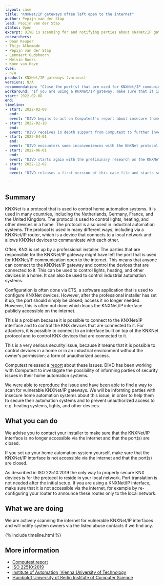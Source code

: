 ```yaml
---
layout: case
title: "KNXNet/IP gateways often left open to the internet"
author: Pepijn van der Stap
lead: Pepijn van der Stap
status: Open
excerpt: DIVD is scanning for and notifying parties about KNXNet/IP gateways that are accessible from the internet.
researchers:
- Daan Keuper
- Thijs Alkemade
- Pepijn van der Stap
- Lennaert Oudshoorn
- Melvin Boers
- Koen van Hove
cves:
- n/a 
product: KNXNet/IP gateways (various)
versions: N/A 
recommendation: "Close the port(s) that are used for KNXNet/IP communication, often port 3671. If you are using a KNXNet/IP gateway, ensure that it is not accessible from the internet."
workaround: "If you are using a KNXNet/IP gateway, make sure that it is not accessible via the internet, for example by re-configuring the router to announce these routes only to the local network."
start: 2022-02-08
end:
timeline:
- start: 2022-02-08
  end:
  event: "DIVD begins to act on Computest's report about insecure (home) automation systems (KNXNet standard)"
- start: 2022-02-10
  end:
  event: "DIVD receives in depth support from Computest to further investigate the protocol and its vulnerabilities"
- start: 2022-04-01
  end:
  event: "DIVD encounters some inconveniences with the KNXNet protocol and its scanning infrastructure"
- start: 2022-06-01
  end:
  event: "DIVD starts again with the preliminary research on the KNXNet protocol"
- start: 2022-12-02
  end:
  event: "DIVD releases a first version of this case file and starts scanning for vulnerable parties"

---
```


## Summary

KNXNet is a protocol that is used to control home automation systems. It is used in many countries, including the Netherlands, Germany, France, and the United Kingdom. The protocol is used to control lights, heating, and other devices in a home. The protocol is also used in industrial automation systems. The protocol is used in many different ways, including via a KNXNet/IP router, which is a device that connects to a local network and allows KNXNet devices to communicate with each other.

Often, KNX is set up by a professional installer. The parties that are responsible for the KNXNet/IP gateway might have left the port that is used for KNXNet/IP communication open to the internet. This means that anyone can connect to the KNXNet/IP gateway and control the devices that are connected to it. This can be used to control lights, heating, and other devices in a home. It can also be used to control industrial automation systems. 

Configuration is often done via ETS, a software application that is used to configure KNXNet devices.  However, after the professional installer has set it up, the port should simply be closed; access it no longer needed. However, this is often not done which leads the KNXNet/IP interface publicly accessible on the internet. 

This is a problem because it is possible to connect to the KNXNet/IP interface and to control the KNX devices that are connected to it.  For attackers, it is possible to connect to an interface built on top of the KNXNet protocol and to control KNX devices that are connected to it. 

This is a very serious security issue, because it means that it is possible to control devices in a home or in an industrial environment without the owner's permission; a form of unauthorized access. 

Computest released a [report](https://www.computest.nl/en/news/news-and-press-releases/homes-offices-vulnerable-unsecure-domotica/) about these issues. DIVD has been working with Computest to investigate the possibility of informing parties of security issues in their home automation systems.

We were able to reproduce the issue and have been able to find a way to scan for vulnerable KNXNet/IP gateways. We will be informing parties with insecure home automation systems about this issue, in order to help them to secure their automation systems and to prevent unauthorized access to e.g. heating systems, lights, and other devices.

## What you can do

We advise you to contact your installer to make sure that the KNXNet/IP interface is no longer accessible via the internet and that the port(s) are closed.

If you set up your home automation system yourself, make sure that the KNXNet/IP interface is not accessible via the internet and that the port(s) are closed.

As described in ISO 22510:2019 the only way to properly secure KNX devices is for the protocol to reside in your local network. Port translation is not needed after the initial setup.
If you are using a KNXNet/IP interface, make sure that it is not accessible via the internet, for example by re-configuring your router to announce these routes only to the local network.

## What we are doing

We are actively scanning the internet for vulnerable KNXNet/IP interfaces and will notify system owners via the listed abuse contacts if we find any.

{% include timeline.html %}

## More information

* [Computest report](https://www.computest.nl/en/news/news-and-press-releases/homes-offices-vulnerable-unsecure-domotica/)
* [ISO 22510:2019](https://www.iso.org/obp/ui/fr/#iso:std:iso:22510:ed-1:v1:en) 
* [Institute of Automation, Vienna University of Technology](https://www.researchgate.net/profile/Daniel-Lechner-4/publication/266907095_Security_for_KNXnetIP/links/555c56b508aec5ac2232b5de/Security-for-KNXnet-IP.pdf)
* [Humboldt University of Berlin Institute of Computer Science](https://www.researchgate.net/profile/Robert-Guetzkow/publication/362188042_Security_Analysis_of_the_KNXnetIP_Secure_Protocol/links/62daebc1f3acdd5dc20f30b0/Security-Analysis-of-the-KNXnet-IP-Secure-Protocol.pdf)


